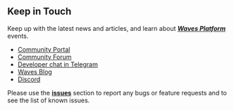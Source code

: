 ## Keep in Touch

Keep up with the latest news and articles, and learn about [_**Waves Platform**_](https://wavesplatform.com/) events.

* [Community Portal](https://wavescommunity.com/)
* [Community Forum](https://forum.wavesplatform.com/)
* [Developer chat in Telegram](https://t.me/waves_ride_dapps_dev)
* [Waves Blog](https://blog.wavesplatform.com/)
* [Discord](https://discord.gg/cnFmDyA)

Please use the [**issues**](https://github.com/wavesplatform/docs.wavesplatform/issues) section to report any bugs or feature requests and to see the list of known issues.
